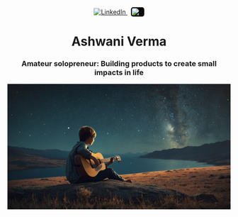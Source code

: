 <div align="center">
  <a href="https://www.linkedin.com/in/ashwani-verma-ba2659326/" target="_blank">
    <img src="https://cdn.jsdelivr.net/gh/devicons/devicon/icons/linkedin/linkedin-original.svg" alt="LinkedIn" width="20" height="20"/>
  </a>
  &nbsp; <!-- Space between icons -->
  <a href="https://twitter.com/ashwanivermax" target="_blank">
    <img src="https://upload.wikimedia.org/wikipedia/commons/6/6f/Logo_of_X_%28formerly_Twitter%29.svg" alt="X" width="20" height="20" style="background-color:black; border-radius: 5px; padding: 2px;"/>
  </a>

  <h1><b>Ashwani Verma</b></h1>
  <h3>Amateur solopreneur: Building products to create small impacts in life</h3>
</div>

![Alt text](https://github.com/ashwaniverma-github/ashwaniverma-github/blob/main/gitpro.jpg)
